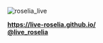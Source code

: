 ![roselia_live](https://github.com/live-roselia/live-roselia.github.io/assets/147565184/dfd5cefb-ad51-4d69-b6c5-fbcc022dfdfc)

**https://live-roselia.github.io/**
<br>
**[@live_roselia](https://twitter.com/live_roselia)**
